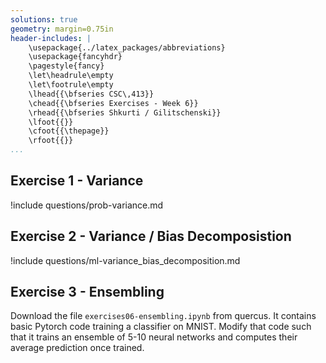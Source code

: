 ```yaml
---
solutions: true
geometry: margin=0.75in
header-includes: |
    \usepackage{../latex_packages/abbreviations}
    \usepackage{fancyhdr}
    \pagestyle{fancy}
    \let\headrule\empty
    \let\footrule\empty
    \lhead{{\bfseries CSC\,413}}
    \chead{{\bfseries Exercises - Week 6}}
    \rhead{{\bfseries Shkurti / Gilitschenski}}
    \lfoot{{}}
    \cfoot{{\thepage}}
    \rfoot{{}}
...
```



## Exercise 1 - Variance
!include questions/prob-variance.md

## Exercise 2 - Variance / Bias Decomposistion
!include questions/ml-variance_bias_decomposition.md


## Exercise 3 - Ensembling
Download the file `exercises06-ensembling.ipynb` from quercus. It contains basic Pytorch code training a classifier on MNIST. Modify that code such that it trains an ensemble of 5-10 neural networks and computes their average prediction once trained.